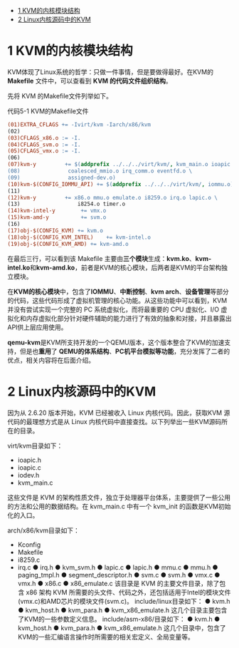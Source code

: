 
<!-- @import "[TOC]" {cmd="toc" depthFrom=1 depthTo=6 orderedList=false} -->

<!-- code_chunk_output -->

- [ 1 KVM的内核模块结构](#1-kvm的内核模块结构)
- [ 2 Linux内核源码中的KVM](#2-linux内核源码中的kvm)

<!-- /code_chunk_output -->

# 1 KVM的内核模块结构

KVM体现了Linux系统的哲学：只做一件事情，但是要做得最好。在KVM的 **Makefile** 文件中，可以查看到 **KVM 的代码文件组织结构**。

先将 KVM 的Makefile文件列举如下。

代码5-1 KVM的Makefile文件

```makefile
(01)EXTRA_CFLAGS += -Ivirt/kvm -Iarch/x86/kvm￼
(02)￼
(03)CFLAGS_x86.o := -I.￼
(04)CFLAGS_svm.o := -I.￼
(05)CFLAGS_vmx.o := -I.￼
(06)￼
(07)kvm-y         += $(addprefix ../../../virt/kvm/, kvm_main.o ioapic.o \￼
(08)               coalesced_mmio.o irq_comm.o eventfd.o \￼
(09)               assigned-dev.o)￼
(10)kvm-$(CONFIG_IOMMU_API) += $(addprefix ../../../virt/kvm/, iommu.o)￼
(11)￼
(12)kvm-y         += x86.o mmu.o emulate.o i8259.o irq.o lapic.o \￼
(13)                  i8254.o timer.o￼
(14)kvm-intel-y        += vmx.o￼
(15)kvm-amd-y          += svm.o￼
(16)￼
(17)obj-$(CONFIG_KVM) += kvm.o￼
(18)obj-$(CONFIG_KVM_INTEL)    += kvm-intel.o￼
(19)obj-$(CONFIG_KVM_AMD) += kvm-amd.o
```

在最后三行，可以看到该 Makefile 主要由**三个模块**生成：**kvm.ko**、**kvm\-intel.ko**和**kvm-amd.ko**，前者是KVM的核心模块，后两者是KVM的平台架构独立模块。

在**KVM的核心模块**中，包含了**IOMMU**、**中断控制**、**kvm arch**、**设备管理**等部分的代码，这些代码形成了虚拟机管理的核心功能。从这些功能中可以看到，KVM 并没有尝试实现一个完整的 PC 系统虚拟化，而将最重要的 CPU 虚拟化、I/O 虚拟化和内存虚拟化部分针对硬件辅助的能力进行了有效的抽象和对接，并且暴露出API供上层应用使用。

**qemu\-kvm**是KVM所支持开发的一个QEMU版本，这个版本整合了KVM的加速支持，但是也**重用**了 **QEMU的体系结构**、**PC机平台模拟等功能**，充分发挥了二者的优点，相关内容将在后面介绍。

# 2 Linux内核源码中的KVM

因为从 2.6.20 版本开始，KVM 已经被收入 Linux 内核代码。因此，获取KVM 源代码的最理想方式是从 Linux 内核代码中直接查找。以下列举出一些KVM源码所在的目录。

virt/kvm目录如下：

- ioapic.h
- ioapic.c
- iodev.h
- kvm\_main.c

这些文件是 KVM 的架构性质文件，独立于处理器平台体系，主要提供了一些公用的方法和公用的数据结构。在 kvm_main.c 中有一个 kvm_init 的函数是KVM初始化的入口。

arch/x86/kvm目录如下：

- Kconfig
- Makefile
- i8259.c
- irq.c
● irq.h
● kvm_svm.h
● lapic.c
● lapic.h
● mmu.c
● mmu.h
● paging_tmpl.h
● segment_descriptor.h
● svm.c
● svm.h
● vmx.c
● vmx.h
● x86.c
● x86_emulate.c
该目录是 KVM 的主要文件目录，除了包含 x86 架构 KVM 所需要的头文件、代码之外，还包括适用于Intel的模块文件(vmx.c)和AMD芯片的模块文件(svm.c)。
include/linux目录如下：
● kvm.h
● kvm_host.h
● kvm_para.h
● kvm_x86_emulate.h
这几个目录主要包含了KVM的一些参数定义信息。
include/asm-x86/目录如下：
● kvm.h
● kvm_host.h
● kvm_para.h
● kvm_x86_emulate.h
这几个目录中，包含了KVM的一些汇编语言操作时所需要的相关宏定义、全局变量等。
